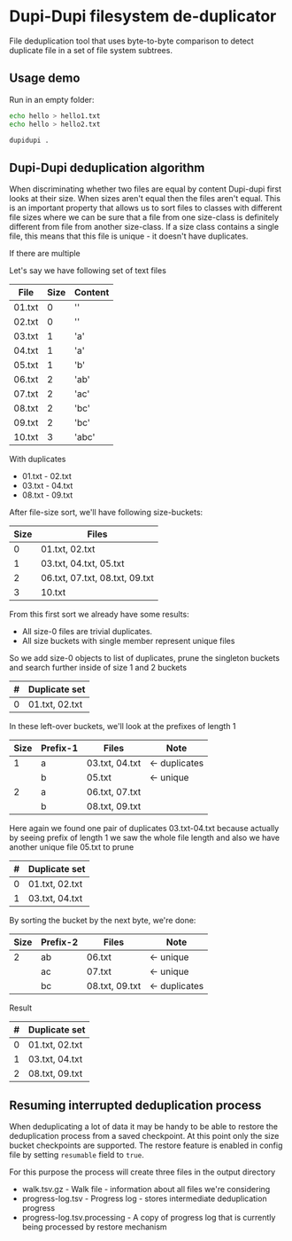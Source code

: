 # Dupi-Dupi filesystem de-duplicator

File deduplication tool that uses byte-to-byte comparison to detect duplicate file in a set of file system subtrees.

## Usage demo

Run in an empty folder:

```bash
echo hello > hello1.txt
echo hello > hello2.txt

dupidupi .


```

## Dupi-Dupi deduplication algorithm

When discriminating whether two files are equal by content Dupi-dupi first looks at their size. When sizes aren't equal
then the files aren't equal. This is an important property that allows us to sort files to classes with different file
sizes where we can be sure that a file from one size-class is definitely different from file from another size-class. If
a size class contains a single file, this means that this file is unique - it doesn't have duplicates.

If there are multiple

Let's say we have following set of text files

| File   | Size | Content |
|--------|------|---------|
| 01.txt | 0    | ''      |
| 02.txt | 0    | ''      |
| 03.txt | 1    | 'a'     |
| 04.txt | 1    | 'a'     |
| 05.txt | 1    | 'b'     |
| 06.txt | 2    | 'ab'    |
| 07.txt | 2    | 'ac'    |
| 08.txt | 2    | 'bc'    |
| 09.txt | 2    | 'bc'    |
| 10.txt | 3    | 'abc'   |

With duplicates

- 01.txt - 02.txt
- 03.txt - 04.txt
- 08.txt - 09.txt

After file-size sort, we'll have following size-buckets:

| Size | Files                          |
|------|--------------------------------|
| 0    | 01.txt, 02.txt                 |
| 1    | 03.txt, 04.txt, 05.txt         |
| 2    | 06.txt, 07.txt, 08.txt, 09.txt |
| 3    | 10.txt                         |

From this first sort we already have some results:

- All size-0 files are trivial duplicates.
- All size buckets with single member represent unique files

So we add size-0 objects to list of duplicates, prune the singleton buckets and search further inside of size 1 and 2
buckets

| # | Duplicate set  |
|---|----------------|
| 0 | 01.txt, 02.txt |

In these left-over buckets, we'll look at the prefixes of length 1

| Size | Prefix-1 | Files          | Note          |
|------|----------|----------------|---------------|
| 1    | a        | 03.txt, 04.txt | <- duplicates |
|      | b        | 05.txt         | <- unique     |
| 2    | a        | 06.txt, 07.txt |               |
|      | b        | 08.txt, 09.txt |               |

Here again we found one pair of duplicates 03.txt-04.txt because actually by seeing prefix of length 1 we saw the whole
file length and also we have another unique file 05.txt to prune

| # | Duplicate set  |
|---|----------------|
| 0 | 01.txt, 02.txt |
| 1 | 03.txt, 04.txt |

By sorting the bucket by the next byte, we're done:

| Size | Prefix-2 | Files          | Note          |
|------|----------|----------------|---------------|
| 2    | ab       | 06.txt         | <- unique     |
|      | ac       | 07.txt         | <- unique     |
|      | bc       | 08.txt, 09.txt | <- duplicates |

Result

| # | Duplicate set  |
|---|----------------|
| 0 | 01.txt, 02.txt |
| 1 | 03.txt, 04.txt |
| 2 | 08.txt, 09.txt |

## Resuming interrupted deduplication process

When deduplicating a lot of data it may be handy to be able to restore the deduplication process from a saved
checkpoint. At this point only the size bucket checkpoints are supported. The restore feature is enabled in config file
by setting `resumable` field to `true`.

For this purpose the process will create three files in the output directory

- walk.tsv.gz - Walk file - information about all files we're considering
- progress-log.tsv - Progress log - stores intermediate deduplication progress
- progress-log.tsv.processing - A copy of progress log that is currently being processed by restore mechanism